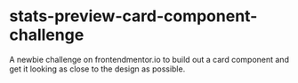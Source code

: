 # stats-preview-card-component-challenge
A newbie challenge on frontendmentor.io to build out a card component and get it looking as close to the design as possible.

